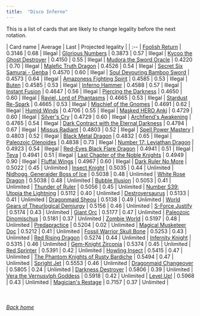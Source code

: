 ```yaml
---
title:  "Disco Inferno"
---
```


This is a list of cards that are likely to change legality before the next rotation.

| Card name | Average | Last | Projected legality |
| :-- |
[Foolish Return](https://db.ygoprodeck.com/card/?search=Foolish%20Return) | 0.3146 | 0.68 | Illegal |
[Glorious Numbers](https://db.ygoprodeck.com/card/?search=Glorious%20Numbers) | 0.3873 | 0.57 | Illegal |
[Kycoo the Ghost Destroyer](https://db.ygoprodeck.com/card/?search=Kycoo%20the%20Ghost%20Destroyer) | 0.4150 | 0.55 | Illegal |
[Mudora the Sword Oracle](https://db.ygoprodeck.com/card/?search=Mudora%20the%20Sword%20Oracle) | 0.4220 | 0.70 | Illegal |
[Malefic Truth Dragon](https://db.ygoprodeck.com/card/?search=Malefic%20Truth%20Dragon) | 0.4526 | 0.54 | Illegal |
[Secret Six Samurai - Genba](https://db.ygoprodeck.com/card/?search=Secret%20Six%20Samurai%20-%20Genba) | 0.4570 | 0.60 | Illegal |
[Soul Devouring Bamboo Sword](https://db.ygoprodeck.com/card/?search=Soul%20Devouring%20Bamboo%20Sword) | 0.4573 | 0.64 | Illegal |
[Amazoness Fighting Spirit](https://db.ygoprodeck.com/card/?search=Amazoness%20Fighting%20Spirit) | 0.4585 | 0.53 | Illegal |
[Buten](https://db.ygoprodeck.com/card/?search=Buten) | 0.4585 | 0.53 | Illegal |
[Inferno Hammer](https://db.ygoprodeck.com/card/?search=Inferno%20Hammer) | 0.4588 | 0.57 | Illegal |
[Instant Fusion](https://db.ygoprodeck.com/card/?search=Instant%20Fusion) | 0.4647 | 0.56 | Illegal |
[Piercing the Darkness](https://db.ygoprodeck.com/card/?search=Piercing%20the%20Darkness) | 0.4650 | 0.60 | Illegal |
[Raviel, Lord of Phantasms](https://db.ygoprodeck.com/card/?search=Raviel,%20Lord%20of%20Phantasms) | 0.4665 | 0.53 | Illegal |
[Stardust Re-Spark](https://db.ygoprodeck.com/card/?search=Stardust%20Re-Spark) | 0.4665 | 0.53 | Illegal |
[Mischief of the Gnomes](https://db.ygoprodeck.com/card/?search=Mischief%20of%20the%20Gnomes) | 0.4691 | 0.62 | Illegal |
[Humid Winds](https://db.ygoprodeck.com/card/?search=Humid%20Winds) | 0.4706 | 0.55 | Illegal |
[Masked HERO Anki](https://db.ygoprodeck.com/card/?search=Masked%20HERO%20Anki) | 0.4729 | 0.60 | Illegal |
[Silver's Cry](https://db.ygoprodeck.com/card/?search=Silver's%20Cry) | 0.4729 | 0.60 | Illegal |
[Archfiend's Awakening](https://db.ygoprodeck.com/card/?search=Archfiend's%20Awakening) | 0.4765 | 0.54 | Illegal |
[Dark Contract with the Eternal Darkness](https://db.ygoprodeck.com/card/?search=Dark%20Contract%20with%20the%20Eternal%20Darkness) | 0.4794 | 0.67 | Illegal |
[Missus Radiant](https://db.ygoprodeck.com/card/?search=Missus%20Radiant) | 0.4803 | 0.52 | Illegal |
[Spell Power Mastery](https://db.ygoprodeck.com/card/?search=Spell%20Power%20Mastery) | 0.4803 | 0.52 | Illegal |
[Black Metal Dragon](https://db.ygoprodeck.com/card/?search=Black%20Metal%20Dragon) | 0.4832 | 0.65 | Illegal |
[Paleozoic Olenoides](https://db.ygoprodeck.com/card/?search=Paleozoic%20Olenoides) | 0.4838 | 0.73 | Illegal |
[Number 17: Leviathan Dragon](https://db.ygoprodeck.com/card/?search=Number%2017:%20Leviathan%20Dragon) | 0.4923 | 0.54 | Illegal |
[Red-Eyes Black Flare Dragon](https://db.ygoprodeck.com/card/?search=Red-Eyes%20Black%20Flare%20Dragon) | 0.4941 | 0.51 | Illegal |
[Teva](https://db.ygoprodeck.com/card/?search=Teva) | 0.4941 | 0.51 | Illegal |
[Last Chapter of the Noble Knights](https://db.ygoprodeck.com/card/?search=Last%20Chapter%20of%20the%20Noble%20Knights) | 0.4949 | 0.90 | Illegal |
[Fluffal Wings](https://db.ygoprodeck.com/card/?search=Fluffal%20Wings) | 0.4967 | 0.60 | Illegal |
[Dark Ruler No More](https://db.ygoprodeck.com/card/?search=Dark%20Ruler%20No%20More) | 0.5022 | 0.45 | Unlimited |
[Insect Knight](https://db.ygoprodeck.com/card/?search=Insect%20Knight) | 0.5035 | 0.44 | Unlimited |
[Nidhogg, Generaider Boss of Ice](https://db.ygoprodeck.com/card/?search=Nidhogg,%20Generaider%20Boss%20of%20Ice) | 0.5038 | 0.48 | Unlimited |
[White Rose Dragon](https://db.ygoprodeck.com/card/?search=White%20Rose%20Dragon) | 0.5038 | 0.48 | Unlimited |
[Bubble Illusion](https://db.ygoprodeck.com/card/?search=Bubble%20Illusion) | 0.5053 | 0.41 | Unlimited |
[Thunder of Ruler](https://db.ygoprodeck.com/card/?search=Thunder%20of%20Ruler) | 0.5056 | 0.45 | Unlimited |
[Number S39: Utopia the Lightning](https://db.ygoprodeck.com/card/?search=Number%20S39:%20Utopia%20the%20Lightning) | 0.5112 | 0.40 | Unlimited |
[Destroyersaurus](https://db.ygoprodeck.com/card/?search=Destroyersaurus) | 0.5133 | 0.41 | Unlimited |
[Dragonmaid Sheou](https://db.ygoprodeck.com/card/?search=Dragonmaid%20Sheou) | 0.5138 | 0.49 | Unlimited |
[World Gears of Theurlogical Demiurgy](https://db.ygoprodeck.com/card/?search=World%20Gears%20of%20Theurlogical%20Demiurgy) | 0.5156 | 0.46 | Unlimited |
[S-Force Justify](https://db.ygoprodeck.com/card/?search=S-Force%20Justify) | 0.5174 | 0.43 | Unlimited |
[Giant Orc](https://db.ygoprodeck.com/card/?search=Giant%20Orc) | 0.5177 | 0.47 | Unlimited |
[Paleozoic Dinomischus](https://db.ygoprodeck.com/card/?search=Paleozoic%20Dinomischus) | 0.5181 | 0.37 | Unlimited |
[Zombie World](https://db.ygoprodeck.com/card/?search=Zombie%20World) | 0.5197 | 0.48 | Unlimited |
[Predapractice](https://db.ygoprodeck.com/card/?search=Predapractice) | 0.5204 | 0.02 | Unlimited |
[Magical Musketeer Doc](https://db.ygoprodeck.com/card/?search=Magical%20Musketeer%20Doc) | 0.5212 | 0.41 | Unlimited |
[Fossil Warrior Skull Bone](https://db.ygoprodeck.com/card/?search=Fossil%20Warrior%20Skull%20Bone) | 0.5253 | 0.43 | Unlimited |
[Red Rising Dragon](https://db.ygoprodeck.com/card/?search=Red%20Rising%20Dragon) | 0.5274 | 0.44 | Unlimited |
[Infernity Knight](https://db.ygoprodeck.com/card/?search=Infernity%20Knight) | 0.5315 | 0.46 | Unlimited |
[Gem-Knight Zirconia](https://db.ygoprodeck.com/card/?search=Gem-Knight%20Zirconia) | 0.5374 | 0.45 | Unlimited |
[Red Sprinter](https://db.ygoprodeck.com/card/?search=Red%20Sprinter) | 0.5391 | 0.42 | Unlimited |
[Howling Insect](https://db.ygoprodeck.com/card/?search=Howling%20Insect) | 0.5415 | 0.47 | Unlimited |
[The Phantom Knights of Rusty Bardiche](https://db.ygoprodeck.com/card/?search=The%20Phantom%20Knights%20of%20Rusty%20Bardiche) | 0.5494 | 0.47 | Unlimited |
[Spright Jet](https://db.ygoprodeck.com/card/?search=Spright%20Jet) | 0.5553 | 0.46 | Unlimited |
[Dragonmaid Changeover](https://db.ygoprodeck.com/card/?search=Dragonmaid%20Changeover) | 0.5805 | 0.24 | Unlimited |
[Darkness Destroyer](https://db.ygoprodeck.com/card/?search=Darkness%20Destroyer) | 0.5806 | 0.39 | Unlimited |
[Vera the Vernusylph Goddess](https://db.ygoprodeck.com/card/?search=Vera%20the%20Vernusylph%20Goddess) | 0.5918 | 0.42 | Unlimited |
[Level Up!](https://db.ygoprodeck.com/card/?search=Level%20Up!) | 0.5968 | 0.43 | Unlimited |
[Magician's Restage](https://db.ygoprodeck.com/card/?search=Magician's%20Restage) | 0.7157 | 0.37 | Unlimited |

<br>

###### [Back home](index)